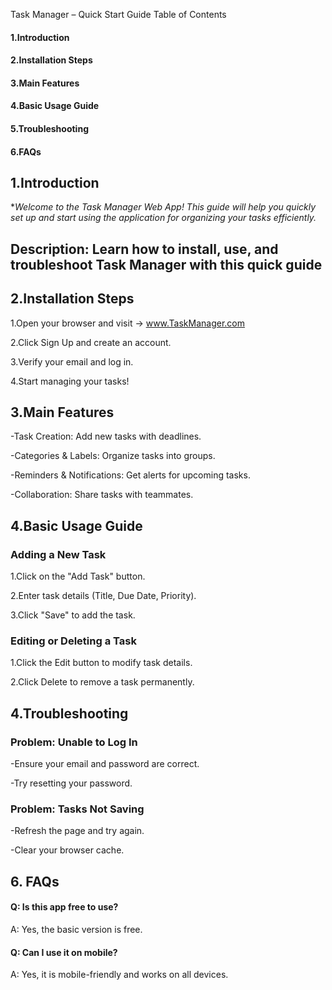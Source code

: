 Task Manager – Quick Start Guide
Table of Contents
#### 1.Introduction

#### 2.Installation Steps

#### 3.Main Features

#### 4.Basic Usage Guide

#### 5.Troubleshooting

#### 6.FAQs

## 1.Introduction
**Welcome to the Task Manager Web App! This guide will help you quickly set up and start using the application for organizing your tasks efficiently.*

## Description: Learn how to install, use, and troubleshoot Task Manager with this quick guide ##


## 2.Installation Steps
1.Open your browser and visit  -> www.TaskManager.com

2.Click Sign Up and create an account. 

3.Verify your email and log in.

4.Start managing your tasks!
## 3.Main Features
-Task Creation: Add new tasks with deadlines.

-Categories & Labels: Organize tasks into groups.

-Reminders & Notifications: Get alerts for upcoming tasks.

-Collaboration: Share tasks with teammates.
## 4.Basic Usage Guide
### Adding a New Task

1.Click on the "Add Task" button.

2.Enter task details (Title, Due Date, Priority).

3.Click "Save" to add the task.
### Editing or Deleting a Task

1.Click the Edit button to modify task details.

2.Click Delete to remove a task permanently.
## 4.Troubleshooting
### Problem: Unable to Log In

-Ensure your email and password are correct.

-Try resetting your password.
### Problem: Tasks Not Saving

-Refresh the page and try again.

-Clear your browser cache.
## 6. FAQs
#### Q: Is this app free to use?

A: Yes, the basic version is free.

#### Q: Can I use it on mobile?

A: Yes, it is mobile-friendly and works on all devices.








